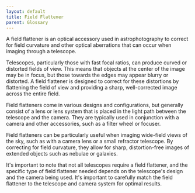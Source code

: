 ```yaml
---
layout: default
title: Field Flattener
parent: Glossary
---
```

A field flattener is an optical accessory used in astrophotography to correct for field curvature and other optical aberrations that can occur when imaging through a telescope. 

Telescopes, particularly those with fast focal ratios, can produce curved or distorted fields of view. This means that objects at the center of the image may be in focus, but those towards the edges may appear blurry or distorted. A field flattener is designed to correct for these distortions by flattening the field of view and providing a sharp, well-corrected image across the entire field.

Field flatteners come in various designs and configurations, but generally consist of a lens or lens system that is placed in the light path between the telescope and the camera. They are typically used in conjunction with a camera and other accessories, such as a filter wheel or focuser.

Field flatteners can be particularly useful when imaging wide-field views of the sky, such as with a camera lens or a small refractor telescope. By correcting for field curvature, they allow for sharp, distortion-free images of extended objects such as nebulae or galaxies.

It's important to note that not all telescopes require a field flattener, and the specific type of field flattener needed depends on the telescope's design and the camera being used. It's important to carefully match the field flattener to the telescope and camera system for optimal results.
